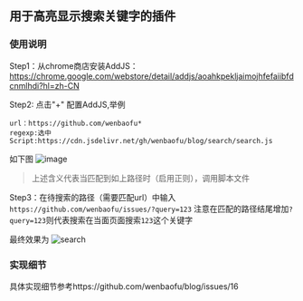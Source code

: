 ## 用于高亮显示搜索关键字的插件

### 使用说明

Step1：从chrome商店安装AddJS： https://chrome.google.com/webstore/detail/addjs/aoahkpekljaimojhfefaiibfdcnmlhdi?hl=zh-CN

Step2: 点击"+" 配置AddJS,举例
```
url：https://github.com/wenbaofu*
regexp:选中
Script:https://cdn.jsdelivr.net/gh/wenbaofu/blog/search/search.js
```
如下图
![image](https://cloud.githubusercontent.com/assets/20511885/22293341/2897fc00-e34a-11e6-8e52-4ec21e592ee9.png)

> 上述含义代表当匹配到如上路径时（启用正则），调用脚本文件

Step3：在待搜索的路径（需要匹配url）中输入`https://github.com/wenbaofu/issues/?query=123`
注意在匹配的路径结尾增加`?query=123`则代表搜索在当面页面搜索`123`这个关键字

最终效果为
![search](https://cloud.githubusercontent.com/assets/20511885/21750308/4cf90952-d5eb-11e6-8431-8e0b15b6844f.gif)

### 实现细节
具体实现细节参考https://github.com/wenbaofu/blog/issues/16
